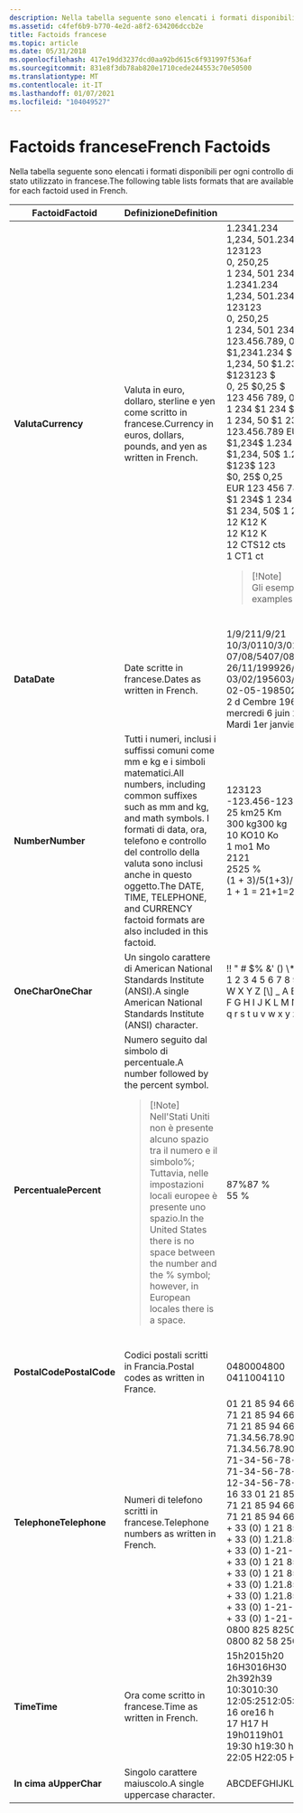 ```yaml
---
description: Nella tabella seguente sono elencati i formati disponibili per ogni controllo di stato utilizzato in francese.
ms.assetid: c4fef6b9-b770-4e2d-a8f2-634206dccb2e
title: Factoids francese
ms.topic: article
ms.date: 05/31/2018
ms.openlocfilehash: 417e19dd3237dcd0aa92bd615c6f931997f536af
ms.sourcegitcommit: 831e8f3db78ab820e1710cede244553c70e50500
ms.translationtype: MT
ms.contentlocale: it-IT
ms.lasthandoff: 01/07/2021
ms.locfileid: "104049527"
---
```

# <a name="french-factoids"></a><span data-ttu-id="5c283-103">Factoids francese</span><span class="sxs-lookup"><span data-stu-id="5c283-103">French Factoids</span></span>

<span data-ttu-id="5c283-104">Nella tabella seguente sono elencati i formati disponibili per ogni controllo di stato utilizzato in francese.</span><span class="sxs-lookup"><span data-stu-id="5c283-104">The following table lists formats that are available for each factoid used in French.</span></span>



<table>
<colgroup>
<col style="width: 33%" />
<col style="width: 33%" />
<col style="width: 33%" />
</colgroup>
<thead>
<tr class="header">
<th><span data-ttu-id="5c283-105">Factoid</span><span class="sxs-lookup"><span data-stu-id="5c283-105">Factoid</span></span></th>
<th><span data-ttu-id="5c283-106">Definizione</span><span class="sxs-lookup"><span data-stu-id="5c283-106">Definition</span></span></th>
<th><span data-ttu-id="5c283-107">Esempio</span><span class="sxs-lookup"><span data-stu-id="5c283-107">Examples</span></span></th>
</tr>
</thead>
<tbody>
<tr class="odd">
<td><span data-ttu-id="5c283-108"><strong>Valuta</strong></span><span class="sxs-lookup"><span data-stu-id="5c283-108"><strong>Currency</strong></span></span></td>
<td><span data-ttu-id="5c283-109">Valuta in euro, dollaro, sterline e yen come scritto in francese.</span><span class="sxs-lookup"><span data-stu-id="5c283-109">Currency in euros, dollars, pounds, and yen as written in French.</span></span><br/></td>
<td><span data-ttu-id="5c283-110">1.234</span><span class="sxs-lookup"><span data-stu-id="5c283-110">1.234</span></span>  <br/> <span data-ttu-id="5c283-111">1,234, 50</span><span class="sxs-lookup"><span data-stu-id="5c283-111">1.234,50</span></span>  <br/> <span data-ttu-id="5c283-112">123</span><span class="sxs-lookup"><span data-stu-id="5c283-112">123</span></span>  <br/> <span data-ttu-id="5c283-113">0, 25</span><span class="sxs-lookup"><span data-stu-id="5c283-113">0,25</span></span>  <br/> <span data-ttu-id="5c283-114">1 234, 50</span><span class="sxs-lookup"><span data-stu-id="5c283-114">1 234,50</span></span>  <br/>   <span data-ttu-id="5c283-115">1.234</span><span class="sxs-lookup"><span data-stu-id="5c283-115">1.234</span></span><br/>   <span data-ttu-id="5c283-116">1,234, 50</span><span class="sxs-lookup"><span data-stu-id="5c283-116">1.234,50</span></span><br/>   <span data-ttu-id="5c283-117">123</span><span class="sxs-lookup"><span data-stu-id="5c283-117">123</span></span><br/>   <span data-ttu-id="5c283-118">0, 25</span><span class="sxs-lookup"><span data-stu-id="5c283-118">0,25</span></span><br/>   <span data-ttu-id="5c283-119">1 234, 50</span><span class="sxs-lookup"><span data-stu-id="5c283-119">1 234,50</span></span><br/> <span data-ttu-id="5c283-120">123.456.789, 00 EUR</span><span class="sxs-lookup"><span data-stu-id="5c283-120">123.456.789,00 EUR</span></span><br/> <span data-ttu-id="5c283-121">$1,234</span><span class="sxs-lookup"><span data-stu-id="5c283-121">1.234 $</span></span><br/> <span data-ttu-id="5c283-122">1,234, 50 $</span><span class="sxs-lookup"><span data-stu-id="5c283-122">1.234,50 $</span></span><br/> <span data-ttu-id="5c283-123">$123</span><span class="sxs-lookup"><span data-stu-id="5c283-123">123 $</span></span><br/> <span data-ttu-id="5c283-124">0, 25 $</span><span class="sxs-lookup"><span data-stu-id="5c283-124">0,25 $</span></span><br/> <span data-ttu-id="5c283-125">123 456 789, 00 EUR</span><span class="sxs-lookup"><span data-stu-id="5c283-125">123 456 789,00 EUR</span></span><br/> <span data-ttu-id="5c283-126">1 234 $</span><span class="sxs-lookup"><span data-stu-id="5c283-126">1 234 $</span></span><br/> <span data-ttu-id="5c283-127">1 234, 50 $</span><span class="sxs-lookup"><span data-stu-id="5c283-127">1 234,50 $</span></span><br/> <span data-ttu-id="5c283-128">123.456.789 EUR, 00</span><span class="sxs-lookup"><span data-stu-id="5c283-128">EUR 123.456.789,00</span></span><br/> <span data-ttu-id="5c283-129">$1,234</span><span class="sxs-lookup"><span data-stu-id="5c283-129">$ 1.234</span></span><br/> <span data-ttu-id="5c283-130">$1,234, 50</span><span class="sxs-lookup"><span data-stu-id="5c283-130">$ 1.234,50</span></span><br/> <span data-ttu-id="5c283-131">$123</span><span class="sxs-lookup"><span data-stu-id="5c283-131">$ 123</span></span><br/> <span data-ttu-id="5c283-132">$0, 25</span><span class="sxs-lookup"><span data-stu-id="5c283-132">$ 0,25</span></span><br/> <span data-ttu-id="5c283-133">EUR 123 456 789, 00</span><span class="sxs-lookup"><span data-stu-id="5c283-133">EUR 123 456 789,00</span></span><br/> <span data-ttu-id="5c283-134">$1 234</span><span class="sxs-lookup"><span data-stu-id="5c283-134">$ 1 234</span></span><br/> <span data-ttu-id="5c283-135">$1 234, 50</span><span class="sxs-lookup"><span data-stu-id="5c283-135">$ 1 234,50</span></span><br/> <span data-ttu-id="5c283-136">12 K</span><span class="sxs-lookup"><span data-stu-id="5c283-136">12 K</span></span> <br/>   <span data-ttu-id="5c283-137">12 K</span><span class="sxs-lookup"><span data-stu-id="5c283-137">12 K</span></span><br/> <span data-ttu-id="5c283-138">12 CTS</span><span class="sxs-lookup"><span data-stu-id="5c283-138">12 cts</span></span><br/> <span data-ttu-id="5c283-139">1 CT</span><span class="sxs-lookup"><span data-stu-id="5c283-139">1 ct</span></span><br/>
<blockquote>
[!Note]<br />
<span data-ttu-id="5c283-140">Gli esempi precedenti che usano $ funzioneranno anche con e.</span><span class="sxs-lookup"><span data-stu-id="5c283-140">The examples above that use $ will also work with   and  .</span></span>
</blockquote>
<br/></td>
</tr>
<tr class="even">
<td><span data-ttu-id="5c283-141"><strong>Data</strong></span><span class="sxs-lookup"><span data-stu-id="5c283-141"><strong>Date</strong></span></span></td>
<td><span data-ttu-id="5c283-142">Date scritte in francese.</span><span class="sxs-lookup"><span data-stu-id="5c283-142">Dates as written in French.</span></span><br/></td>
<td><span data-ttu-id="5c283-143">1/9/21</span><span class="sxs-lookup"><span data-stu-id="5c283-143">1/9/21</span></span><br/> <span data-ttu-id="5c283-144">10/3/01</span><span class="sxs-lookup"><span data-stu-id="5c283-144">10/3/01</span></span><br/> <span data-ttu-id="5c283-145">07/08/54</span><span class="sxs-lookup"><span data-stu-id="5c283-145">07/08/54</span></span><br/> <span data-ttu-id="5c283-146">26/11/1999</span><span class="sxs-lookup"><span data-stu-id="5c283-146">26/11/1999</span></span><br/> <span data-ttu-id="5c283-147">03/02/1956</span><span class="sxs-lookup"><span data-stu-id="5c283-147">03/02/1956</span></span><br/> <span data-ttu-id="5c283-148">02-05-1985</span><span class="sxs-lookup"><span data-stu-id="5c283-148">02-05-1985</span></span><br/> <span data-ttu-id="5c283-149">2 d Cembre 1967</span><span class="sxs-lookup"><span data-stu-id="5c283-149">2 d cembre 1967</span></span><br/> <span data-ttu-id="5c283-150">mercredi 6 juin 2000</span><span class="sxs-lookup"><span data-stu-id="5c283-150">mercredi 6 juin 2000</span></span><br/> <span data-ttu-id="5c283-151">Mardi 1er janvier 2002</span><span class="sxs-lookup"><span data-stu-id="5c283-151">mardi 1er janvier 2002</span></span><br/></td>
</tr>
<tr class="odd">
<td><span data-ttu-id="5c283-152"><strong>Number</strong></span><span class="sxs-lookup"><span data-stu-id="5c283-152"><strong>Number</strong></span></span></td>
<td><span data-ttu-id="5c283-153">Tutti i numeri, inclusi i suffissi comuni come mm e kg e i simboli matematici.</span><span class="sxs-lookup"><span data-stu-id="5c283-153">All numbers, including common suffixes such as mm and kg, and math symbols.</span></span> <span data-ttu-id="5c283-154">I formati di data, ora, telefono e controllo del controllo della valuta sono inclusi anche in questo oggetto.</span><span class="sxs-lookup"><span data-stu-id="5c283-154">The DATE, TIME, TELEPHONE, and CURRENCY factoid formats are also included in this factoid.</span></span><br/></td>
<td><span data-ttu-id="5c283-155">123</span><span class="sxs-lookup"><span data-stu-id="5c283-155">123</span></span><br/> <span data-ttu-id="5c283-156">-123.456</span><span class="sxs-lookup"><span data-stu-id="5c283-156">-123.456</span></span><br/> <span data-ttu-id="5c283-157">25 km</span><span class="sxs-lookup"><span data-stu-id="5c283-157">25 Km</span></span><br/> <span data-ttu-id="5c283-158">300 kg</span><span class="sxs-lookup"><span data-stu-id="5c283-158">300 kg</span></span><br/> <span data-ttu-id="5c283-159">10 KO</span><span class="sxs-lookup"><span data-stu-id="5c283-159">10 Ko</span></span><br/> <span data-ttu-id="5c283-160">1 mo</span><span class="sxs-lookup"><span data-stu-id="5c283-160">1 Mo</span></span><br/> <span data-ttu-id="5c283-161">21</span><span class="sxs-lookup"><span data-stu-id="5c283-161">21</span></span><br/> <span data-ttu-id="5c283-162">25</span><span class="sxs-lookup"><span data-stu-id="5c283-162">25 %</span></span><br/> <span data-ttu-id="5c283-163">(1 + 3)/5</span><span class="sxs-lookup"><span data-stu-id="5c283-163">(1+3)/5</span></span><br/> <span data-ttu-id="5c283-164">1 + 1 = 2</span><span class="sxs-lookup"><span data-stu-id="5c283-164">1+1=2</span></span><br/></td>
</tr>
<tr class="even">
<td><span data-ttu-id="5c283-165"><strong>OneChar</strong></span><span class="sxs-lookup"><span data-stu-id="5c283-165"><strong>OneChar</strong></span></span></td>
<td><span data-ttu-id="5c283-166">Un singolo carattere di American National Standards Institute (ANSI).</span><span class="sxs-lookup"><span data-stu-id="5c283-166">A single American National Standards Institute (ANSI) character.</span></span><br/></td>
<td><span data-ttu-id="5c283-167">!</span><span class="sxs-lookup"><span data-stu-id="5c283-167">!</span></span> <span data-ttu-id="5c283-168">&quot; # $% &' () \* +,-.</span><span class="sxs-lookup"><span data-stu-id="5c283-168">&quot; # $ % & ' ( ) \* + , - .</span></span> <span data-ttu-id="5c283-169">/0 1 2 3 4 5 6 7 8 9:; < = >?</span><span class="sxs-lookup"><span data-stu-id="5c283-169">/ 0 1 2 3 4 5 6 7 8 9 : ; < = > ?</span></span> <span data-ttu-id="5c283-170">@ A B C D E F G H I J K L M N O P Q R S T U V W X Y Z [\] _ A B C D e f g h i j K l m n o p q r s t u v W x y z {} ~</span><span class="sxs-lookup"><span data-stu-id="5c283-170">@ A B C D E F G H I J K L M N O P Q R S T U V W X Y Z [ \ ] _ a b c d e f g h i j k l m n o p q r s t u v w x y z { } ~</span></span>                                    <br/></td>
</tr>
<tr class="odd">
<td><span data-ttu-id="5c283-171"><strong>Percentuale</strong></span><span class="sxs-lookup"><span data-stu-id="5c283-171"><strong>Percent</strong></span></span></td>
<td><span data-ttu-id="5c283-172">Numero seguito dal simbolo di percentuale.</span><span class="sxs-lookup"><span data-stu-id="5c283-172">A number followed by the percent symbol.</span></span><br/>
<blockquote>
[!Note]<br />
<span data-ttu-id="5c283-173">Nell'Stati Uniti non è presente alcuno spazio tra il numero e il simbolo%; Tuttavia, nelle impostazioni locali europee è presente uno spazio.</span><span class="sxs-lookup"><span data-stu-id="5c283-173">In the United States there is no space between the number and the % symbol; however, in European locales there is a space.</span></span>
</blockquote>
<br/></td>
<td><span data-ttu-id="5c283-174">87%</span><span class="sxs-lookup"><span data-stu-id="5c283-174">87 %</span></span><br/> <span data-ttu-id="5c283-175">5</span><span class="sxs-lookup"><span data-stu-id="5c283-175">5 %</span></span><br/></td>
</tr>
<tr class="even">
<td><span data-ttu-id="5c283-176"><strong>PostalCode</strong></span><span class="sxs-lookup"><span data-stu-id="5c283-176"><strong>PostalCode</strong></span></span></td>
<td><span data-ttu-id="5c283-177">Codici postali scritti in Francia.</span><span class="sxs-lookup"><span data-stu-id="5c283-177">Postal codes as written in France.</span></span><br/></td>
<td><span data-ttu-id="5c283-178">04800</span><span class="sxs-lookup"><span data-stu-id="5c283-178">04800</span></span><br/> <span data-ttu-id="5c283-179">04110</span><span class="sxs-lookup"><span data-stu-id="5c283-179">04110</span></span><br/></td>
</tr>
<tr class="odd">
<td><span data-ttu-id="5c283-180"><strong>Telephone</strong></span><span class="sxs-lookup"><span data-stu-id="5c283-180"><strong>Telephone</strong></span></span></td>
<td><span data-ttu-id="5c283-181">Numeri di telefono scritti in francese.</span><span class="sxs-lookup"><span data-stu-id="5c283-181">Telephone numbers as written in French.</span></span><br/></td>
<td><span data-ttu-id="5c283-182">01 21 85 94 66</span><span class="sxs-lookup"><span data-stu-id="5c283-182">01 21 85 94 66</span></span><br/> <span data-ttu-id="5c283-183">71 21 85 94 66/10</span><span class="sxs-lookup"><span data-stu-id="5c283-183">71 21 85 94 66 /10</span></span><br/> <span data-ttu-id="5c283-184">71 21 85 94 66 poste 10</span><span class="sxs-lookup"><span data-stu-id="5c283-184">71 21 85 94 66 poste 10</span></span><br/> <span data-ttu-id="5c283-185">71.34.56.78.90</span><span class="sxs-lookup"><span data-stu-id="5c283-185">71.34.56.78.90</span></span><br/> <span data-ttu-id="5c283-186">71.34.56.78.90/10</span><span class="sxs-lookup"><span data-stu-id="5c283-186">71.34.56.78.90/10</span></span><br/> <span data-ttu-id="5c283-187">71-34-56-78-90</span><span class="sxs-lookup"><span data-stu-id="5c283-187">71-34-56-78-90</span></span><br/> <span data-ttu-id="5c283-188">71-34-56-78-90/10</span><span class="sxs-lookup"><span data-stu-id="5c283-188">71-34-56-78-90/10</span></span><br/> <span data-ttu-id="5c283-189">12-34-56-78-90 poste 10</span><span class="sxs-lookup"><span data-stu-id="5c283-189">12-34-56-78-90 poste 10</span></span><br/> <span data-ttu-id="5c283-190">16 33 01 21 85 94 66</span><span class="sxs-lookup"><span data-stu-id="5c283-190">16 33 01 21 85 94 66</span></span><br/> <span data-ttu-id="5c283-191">71 21 85 94 66/10</span><span class="sxs-lookup"><span data-stu-id="5c283-191">71 21 85 94 66 /10</span></span><br/> <span data-ttu-id="5c283-192">71 21 85 94 66 poste 10</span><span class="sxs-lookup"><span data-stu-id="5c283-192">71 21 85 94 66 poste 10</span></span><br/> <span data-ttu-id="5c283-193">+ 33 (0) 1 21 85 94 66</span><span class="sxs-lookup"><span data-stu-id="5c283-193">+33 (0)1 21 85 94 66</span></span><br/> <span data-ttu-id="5c283-194">+ 33 (0) 1.21.85.94.66</span><span class="sxs-lookup"><span data-stu-id="5c283-194">+33 (0)1.21.85.94.66</span></span><br/> <span data-ttu-id="5c283-195">+ 33 (0) 1-21-85-94-66</span><span class="sxs-lookup"><span data-stu-id="5c283-195">+33 (0)1-21-85-94-66</span></span><br/> <span data-ttu-id="5c283-196">+ 33 (0) 1 21 85 94 66/11</span><span class="sxs-lookup"><span data-stu-id="5c283-196">+33 (0)1 21 85 94 66 /11</span></span><br/> <span data-ttu-id="5c283-197">+ 33 (0) 1 21 85 94 66 poste 10</span><span class="sxs-lookup"><span data-stu-id="5c283-197">+33 (0)1 21 85 94 66 poste 10</span></span><br/> <span data-ttu-id="5c283-198">+ 33 (0) 1.21.85.94.66/11</span><span class="sxs-lookup"><span data-stu-id="5c283-198">+33 (0)1.21.85.94.66/11</span></span><br/> <span data-ttu-id="5c283-199">+ 33 (0) 1.21.85.94.66 poste 10</span><span class="sxs-lookup"><span data-stu-id="5c283-199">+33 (0)1.21.85.94.66 poste 10</span></span><br/> <span data-ttu-id="5c283-200">+ 33 (0) 1-21-85-94-66/11</span><span class="sxs-lookup"><span data-stu-id="5c283-200">+33 (0)1-21-85-94-66/11</span></span><br/> <span data-ttu-id="5c283-201">+ 33 (0) 1-21-85-94-66 poste 10</span><span class="sxs-lookup"><span data-stu-id="5c283-201">+33 (0)1-21-85-94-66 poste 10</span></span><br/> <span data-ttu-id="5c283-202">0800 825 825</span><span class="sxs-lookup"><span data-stu-id="5c283-202">0800 825 825</span></span><br/> <span data-ttu-id="5c283-203">0800 82 58 25</span><span class="sxs-lookup"><span data-stu-id="5c283-203">0800 82 58 25</span></span><br/></td>
</tr>
<tr class="even">
<td><span data-ttu-id="5c283-204"><strong>Time</strong></span><span class="sxs-lookup"><span data-stu-id="5c283-204"><strong>Time</strong></span></span></td>
<td><span data-ttu-id="5c283-205">Ora come scritto in francese.</span><span class="sxs-lookup"><span data-stu-id="5c283-205">Time as written in French.</span></span><br/></td>
<td><span data-ttu-id="5c283-206">15h20</span><span class="sxs-lookup"><span data-stu-id="5c283-206">15h20</span></span><br/> <span data-ttu-id="5c283-207">16H30</span><span class="sxs-lookup"><span data-stu-id="5c283-207">16H30</span></span><br/> <span data-ttu-id="5c283-208">2h39</span><span class="sxs-lookup"><span data-stu-id="5c283-208">2h39</span></span><br/> <span data-ttu-id="5c283-209">10:30</span><span class="sxs-lookup"><span data-stu-id="5c283-209">10:30</span></span><br/> <span data-ttu-id="5c283-210">12:05:25</span><span class="sxs-lookup"><span data-stu-id="5c283-210">12:05:25</span></span><br/> <span data-ttu-id="5c283-211">16 ore</span><span class="sxs-lookup"><span data-stu-id="5c283-211">16 h</span></span><br/> <span data-ttu-id="5c283-212">17 H</span><span class="sxs-lookup"><span data-stu-id="5c283-212">17 H</span></span><br/> <span data-ttu-id="5c283-213">19h01</span><span class="sxs-lookup"><span data-stu-id="5c283-213">19h01</span></span><br/> <span data-ttu-id="5c283-214">19:30 h</span><span class="sxs-lookup"><span data-stu-id="5c283-214">19:30 h</span></span><br/> <span data-ttu-id="5c283-215">22:05 H</span><span class="sxs-lookup"><span data-stu-id="5c283-215">22:05 H</span></span><br/></td>
</tr>
<tr class="odd">
<td><span data-ttu-id="5c283-216"><strong>In cima a</strong></span><span class="sxs-lookup"><span data-stu-id="5c283-216"><strong>UpperChar</strong></span></span></td>
<td><span data-ttu-id="5c283-217">Singolo carattere maiuscolo.</span><span class="sxs-lookup"><span data-stu-id="5c283-217">A single uppercase character.</span></span><br/></td>
<td><span data-ttu-id="5c283-218">ABCDEFGHIJKLMNOPQRSTUVWXYZ</span><span class="sxs-lookup"><span data-stu-id="5c283-218">ABCDEFGHIJKLMNOPQRSTUVWXYZ</span></span><br/></td>
</tr>
</tbody>
</table>



 

 

 




